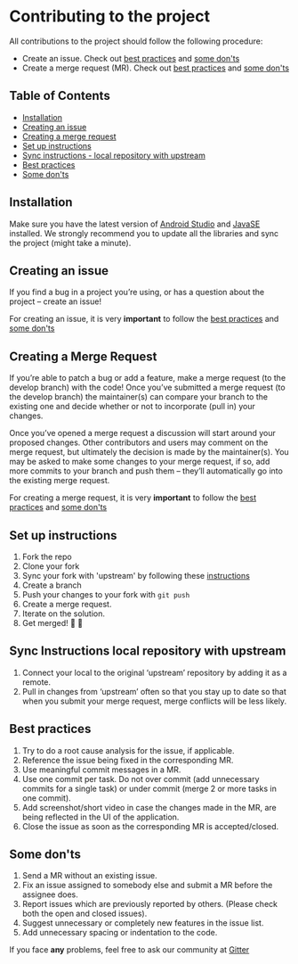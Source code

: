 # Contributing to the project

All contributions to the project should follow the following procedure:

- Create an issue. Check out [best practices](#best-practices) and [some don'ts](#some-donts)
- Create a merge request (MR). Check out [best practices](#best-practices) and [some don'ts](#some-donts)

## Table of Contents

- [Installation](#installation)
- [Creating an issue](#creating-an-issue)
- [Creating a merge request](#creating-a-merge-request)
- [Set up instructions](#set-up-instructions)
- [Sync instructions - local repository with upstream](#sync-instructions)
- [Best practices](#best-practices)
- [Some don'ts](#some-donts)

## Installation

Make sure you have the latest version of [Android Studio](https://developer.android.com/studio) and [JavaSE](https://www.oracle.com/technetwork/java/javase/downloads/index.html) installed. We strongly recommend you to update all the libraries and sync the project (might take a minute).

## Creating an issue

If you find a bug in a project you’re using, or has a question about the project – create an issue!

For creating an issue, it is very **important** to follow the [best practices](#best-practices) and [some don'ts](#some-donts)

## Creating a Merge Request

If you’re able to patch a bug or add a feature, make a merge request (to the develop branch) with the code! Once you’ve submitted a merge request (to the develop branch) the maintainer(s) can compare your branch to the existing one and decide whether or not to incorporate (pull in) your changes.

Once you’ve opened a merge request a discussion will start around your proposed changes. Other contributors and users may comment on the merge request, but ultimately the decision is made by the maintainer(s). You may be asked to make some changes to your merge request, if so, add more commits to your branch and push them – they’ll automatically go into the existing merge request.

For creating a merge request, it is very **important** to follow the [best practices](#best-practices) and [some don'ts](#some-donts)

## Set up instructions

1. Fork the repo
2. Clone your fork
3. Sync your fork with 'upstream' by following these [instructions](#sync-instructions-local-repository-with-upstream)
4. Create a branch
5. Push your changes to your fork with `git push`
6. Create a merge request.
7. Iterate on the solution.
8. Get merged! 🎉 🎊

## Sync Instructions local repository with upstream

1. Connect your local to the original ‘upstream’ repository by adding it as a remote.
2. Pull in changes from ‘upstream’ often so that you stay up to date so that when you submit your merge request, merge conflicts will be less likely.

## Best practices

1. Try to do a root cause analysis for the issue, if applicable.
2. Reference the issue being fixed in the corresponding MR.
3. Use meaningful commit messages in a MR.
4. Use one commit per task. Do not over commit (add unnecessary commits for a single task) or under commit (merge 2 or more tasks in one commit).
5. Add screenshot/short video in case the changes made in the MR, are being reflected in the UI of the application.
6. Close the issue as soon as the corresponding MR is accepted/closed.
  
## Some don'ts

1. Send a MR without an existing issue.
2. Fix an issue assigned to somebody else and submit a MR before the assignee does.
3. Report issues which are previously reported by others. (Please check both the open and closed issues).
4. Suggest unnecessary or completely new features in the issue list.
5. Add unnecessary spacing or indentation to the code.

If you face **any** problems, feel free to ask our community at [Gitter](https://gitter.im/AOSSIE/Agora-Android) 
